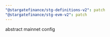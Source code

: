 ```yaml
---
"@stargatefinance/stg-definitions-v2": patch
"@stargatefinance/stg-evm-v2": patch
---
```


abstract mainnet config
